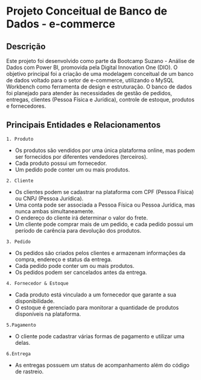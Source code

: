 # Projeto Conceitual de Banco de Dados - e-commerce

## Descrição
Este projeto foi desenvolvido como parte da Bootcamp Suzano - Análise de Dados com Power BI, promovida pela Digital Innovation One (DIO). O objetivo principal foi a criação de uma modelagem conceitual de um banco de dados voltado para o setor de e-commerce, utilizando o MySQL Workbench como ferramenta de design e estruturação.
O banco de dados foi planejado para atender às necessidades de gestão de pedidos, entregas, clientes (Pessoa Física e Jurídica), controle de estoque, produtos e fornecedores.

## Principais Entidades e Relacionamentos
`1. Produto`
- Os produtos são vendidos por uma única plataforma online, mas podem ser fornecidos por diferentes vendedores (terceiros).
-  Cada produto possui um fornecedor.
-  Um pedido pode conter um ou mais produtos.

`2. Cliente`
- Os clientes podem se cadastrar na plataforma com CPF (Pessoa Física) ou CNPJ (Pessoa Jurídica).
- Uma conta pode ser associada a Pessoa Física ou Pessoa Jurídica, mas nunca ambas simultaneamente.
- O endereço do cliente irá determinar o valor do frete.
- Um cliente pode comprar mais de um pedido, e cada pedido possui um período de carência para devolução dos produtos.

`3. Pedido`
- Os pedidos são criados pelos clientes e armazenam informações da compra, endereço e status da entrega.
- Cada pedido pode conter um ou mais produtos.
- Os pedidos podem ser cancelados antes da entrega.

`4. Fornecedor & Estoque`
- Cada produto está vinculado a um fornecedor que garante a sua disponibilidade.
- O estoque é gerenciado para monitorar a quantidade de produtos disponíveis na plataforma.

`5.Pagamento`
- O cliente pode cadastrar várias formas de pagamento e utilizar uma delas.

`6.Entrega`
- As entregas possuem um status de acompanhamento além do código de rastreio.
  
